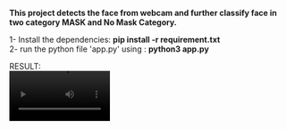 **This project detects the face from webcam and further classify face in two category MASK and No Mask Category.**

[How to run]:<br />
1- Install the dependencies: **pip install -r requirement.txt**<br />
2- run the python file 'app.py' using : **python3 app.py**<br />

RESULT:<br />
<video src='https://github.com/Ankit-k786/Face-Mask-Detection-using-Webcam/blob/main/Ankit_Facedetection_with%26withoutMask.mp4' width=180/>
